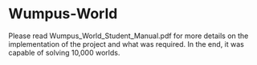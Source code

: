 # Wumpus-World

Please read Wumpus_World_Student_Manual.pdf for more details on the implementation of the project and what was required. In the end, it was capable of solving 10,000 worlds.
